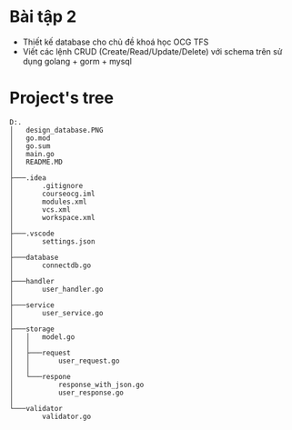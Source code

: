 # Bài tập 2
- Thiết kế database cho chủ đề khoá học OCG TFS 
- Viết các lệnh CRUD (Create/Read/Update/Delete) với schema trên sử dụng golang + gorm + mysql

# Project's tree
```
D:.
│   design_database.PNG
│   go.mod
│   go.sum
│   main.go
│   README.MD
│
├───.idea
│       .gitignore
│       courseocg.iml
│       modules.xml
│       vcs.xml
│       workspace.xml
│
├───.vscode
│       settings.json
│
├───database
│       connectdb.go
│
├───handler
│       user_handler.go
│
├───service
│       user_service.go
│
├───storage
│   │   model.go
│   │
│   ├───request
│   │       user_request.go
│   │
│   └───respone
│           response_with_json.go
│           user_response.go
│
└───validator
        validator.go
```